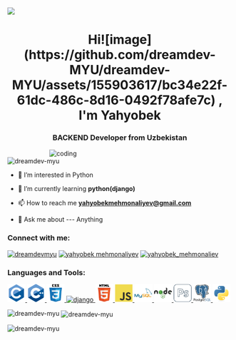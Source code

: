<img align="center" src="https://camo.githubusercontent.com/2619e5a9ead82dd13149cb33aeae4dd13e9969607c61eac3ac78fa34d6f5a609/687474703a2f2f70726f70756c736976652e696e2f6173736574732f696d672f736572766963652d69636f6e2f7765622e676966">
<h1 align="center"> Hi![image](https://github.com/dreamdev-MYU/dreamdev-MYU/assets/155903617/bc34e22f-61dc-486c-8d16-0492f78afe7c)
, I'm Yahyobek</h1>
<h3 align="center">BACKEND Developer from Uzbekistan</h3>
<img align="right" alt="coding" width="410" src="https://cdn.dribbble.com/users/926537/screenshots/4502924/python-2.gif">
<p align="left"> <img src="https://komarev.com/ghpvc/?username=dreamdev-myu&label=Profile%20views&color=0e75b6&style=flat" alt="dreamdev-myu" /> </p>

- 👀 I’m interested in Python

- 🌱 I’m currently learning **python(django)**

- 📫 How to reach me **yahyobekmehmonaliyev@gmail.com**

- 💬 Ask me about --- Anything

<h3 align="left">Connect with me:</h3>
<p align="left">
<a href="https://dev.to/dreamdevmyu" target="blank"><img align="center" src="https://raw.githubusercontent.com/rahuldkjain/github-profile-readme-generator/master/src/images/icons/Social/devto.svg" alt="dreamdevmyu" height="30" width="40" /></a>
<a href="https://linkedin.com/in/yahyobek mehmonaliyev" target="blank"><img align="center" src="https://raw.githubusercontent.com/rahuldkjain/github-profile-readme-generator/master/src/images/icons/Social/linked-in-alt.svg" alt="yahyobek mehmonaliyev" height="30" width="40" /></a>
<a href="https://www.leetcode.com/yahyobek_mehmonaliev" target="blank"><img align="center" src="https://raw.githubusercontent.com/rahuldkjain/github-profile-readme-generator/master/src/images/icons/Social/leet-code.svg" alt="yahyobek_mehmonaliev" height="30" width="40" /></a>
</p>

<h3 align="left">Languages and Tools:</h3>
<p align="left"> <a href="https://www.cprogramming.com/" target="_blank" rel="noreferrer"> <img src="https://raw.githubusercontent.com/devicons/devicon/master/icons/c/c-original.svg" alt="c" width="40" height="40"/> </a> <a href="https://www.w3schools.com/cpp/" target="_blank" rel="noreferrer"> <img src="https://raw.githubusercontent.com/devicons/devicon/master/icons/cplusplus/cplusplus-original.svg" alt="cplusplus" width="40" height="40"/> </a> <a href="https://www.w3schools.com/css/" target="_blank" rel="noreferrer"> <img src="https://raw.githubusercontent.com/devicons/devicon/master/icons/css3/css3-original-wordmark.svg" alt="css3" width="40" height="40"/> </a> <a href="https://www.djangoproject.com/" target="_blank" rel="noreferrer"> <img src="https://cdn.worldvectorlogo.com/logos/django.svg" alt="django" width="40" height="40"/> </a> <a href="https://www.w3.org/html/" target="_blank" rel="noreferrer"> <img src="https://raw.githubusercontent.com/devicons/devicon/master/icons/html5/html5-original-wordmark.svg" alt="html5" width="40" height="40"/> </a> <a href="https://developer.mozilla.org/en-US/docs/Web/JavaScript" target="_blank" rel="noreferrer"> <img src="https://raw.githubusercontent.com/devicons/devicon/master/icons/javascript/javascript-original.svg" alt="javascript" width="40" height="40"/> </a> <a href="https://www.mysql.com/" target="_blank" rel="noreferrer"> <img src="https://raw.githubusercontent.com/devicons/devicon/master/icons/mysql/mysql-original-wordmark.svg" alt="mysql" width="40" height="40"/> </a> <a href="https://nodejs.org" target="_blank" rel="noreferrer"> <img src="https://raw.githubusercontent.com/devicons/devicon/master/icons/nodejs/nodejs-original-wordmark.svg" alt="nodejs" width="40" height="40"/> </a> <a href="https://www.photoshop.com/en" target="_blank" rel="noreferrer"> <img src="https://raw.githubusercontent.com/devicons/devicon/master/icons/photoshop/photoshop-line.svg" alt="photoshop" width="40" height="40"/> </a> <a href="https://www.postgresql.org" target="_blank" rel="noreferrer"> <img src="https://raw.githubusercontent.com/devicons/devicon/master/icons/postgresql/postgresql-original-wordmark.svg" alt="postgresql" width="40" height="40"/> </a> <a href="https://www.python.org" target="_blank" rel="noreferrer"> <img src="https://raw.githubusercontent.com/devicons/devicon/master/icons/python/python-original.svg" alt="python" width="40" height="40"/> </a> </p>

<p><img align="left" src="https://github-readme-stats.vercel.app/api/top-langs?username=dreamdev-myu&show_icons=true&locale=en&layout=compact" alt="dreamdev-myu" /></p>

<p>&nbsp;<img align="center" src="https://github-readme-stats.vercel.app/api?username=dreamdev-myu&show_icons=true&locale=en" alt="dreamdev-myu" /></p>

<p><img align="center" src="https://github-readme-streak-stats.herokuapp.com/?user=dreamdev-myu&" alt="dreamdev-myu" /></p>
